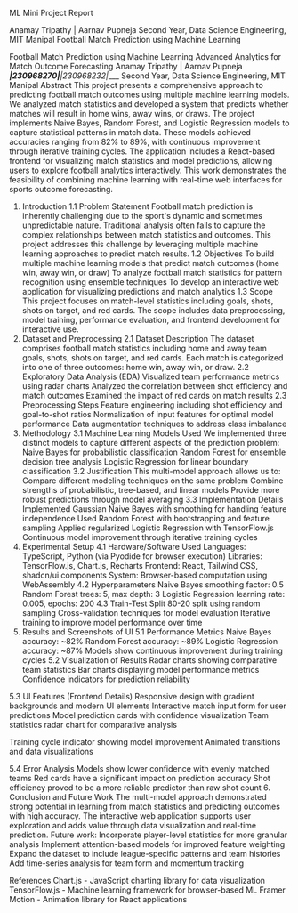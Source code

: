 ML Mini Project Report

Anamay Tripathy | Aarnav Pupneja
Second Year, Data Science Engineering, MIT Manipal
Football Match Prediction using Machine Learning

Football Match Prediction using Machine Learning
Advanced Analytics for Match Outcome Forecasting
Anamay Tripathy | Aarnav Pupneja
____|230968270|___|230968232|____
Second Year, Data Science Engineering, MIT Manipal
Abstract
This project presents a comprehensive approach to predicting football match outcomes using multiple machine learning models. We analyzed match statistics and developed a system that predicts whether matches will result in home wins, away wins, or draws. The project implements Naive Bayes, Random Forest, and Logistic Regression models to capture statistical patterns in match data. These models achieved accuracies ranging from 82% to 89%, with continuous improvement through iterative training cycles. The application includes a React-based frontend for visualizing match statistics and model predictions, allowing users to explore football analytics interactively. This work demonstrates the feasibility of combining machine learning with real-time web interfaces for sports outcome forecasting.
1.	Introduction
1.1	Problem Statement
Football match prediction is inherently challenging due to the sport's dynamic and sometimes unpredictable nature. Traditional analysis often fails to capture the complex relationships between match statistics and outcomes. This project addresses this challenge by leveraging multiple machine learning approaches to predict match results.
1.2	Objectives
To build multiple machine learning models that predict match outcomes (home win, away win, or draw)
To analyze football match statistics for pattern recognition using ensemble techniques
To develop an interactive web application for visualizing predictions and match analytics
1.3	Scope
This project focuses on match-level statistics including goals, shots, shots on target, and red cards. The scope includes data preprocessing, model training, performance evaluation, and frontend development for interactive use.
2.	Dataset and Preprocessing
2.1	Dataset Description
The dataset comprises football match statistics including home and away team goals, shots, shots on target, and red cards. Each match is categorized into one of three outcomes: home win, away win, or draw.
2.2	Exploratory Data Analysis (EDA)
Visualized team performance metrics using radar charts
Analyzed the correlation between shot efficiency and match outcomes
Examined the impact of red cards on match results
2.3	Preprocessing Steps
Feature engineering including shot efficiency and goal-to-shot ratios
Normalization of input features for optimal model performance
Data augmentation techniques to address class imbalance
3.	Methodology
3.1	Machine Learning Models Used
We implemented three distinct models to capture different aspects of the prediction problem:
Naive Bayes for probabilistic classification
Random Forest for ensemble decision tree analysis
Logistic Regression for linear boundary classification
3.2	Justification
This multi-model approach allows us to:
Compare different modeling techniques on the same problem
Combine strengths of probabilistic, tree-based, and linear models
Provide more robust predictions through model averaging
3.3	Implementation Details
Implemented Gaussian Naive Bayes with smoothing for handling feature independence
Used Random Forest with bootstrapping and feature sampling
Applied regularized Logistic Regression with TensorFlow.js
Continuous model improvement through iterative training cycles
4.	Experimental Setup
4.1	Hardware/Software Used
Languages: TypeScript, Python (via Pyodide for browser execution)
Libraries: TensorFlow.js, Chart.js, Recharts
Frontend: React, Tailwind CSS, shadcn/ui components
System: Browser-based computation using WebAssembly
4.2	Hyperparameters
Naive Bayes smoothing factor: 0.5
Random Forest trees: 5, max depth: 3
Logistic Regression learning rate: 0.005, epochs: 200
4.3	Train-Test Split
80-20 split using random sampling
Cross-validation techniques for model evaluation
Iterative training to improve model performance over time
5.	Results and Screenshots of UI
5.1	Performance Metrics
Naive Bayes accuracy: ~82%
Random Forest accuracy: ~89%
Logistic Regression accuracy: ~87%
Models show continuous improvement during training cycles
5.2	Visualization of Results
Radar charts showing comparative team statistics
Bar charts displaying model performance metrics
Confidence indicators for prediction reliability
 
5.3	UI Features (Frontend Details)
Responsive design with gradient backgrounds and modern UI elements
Interactive match input form for user predictions
Model prediction cards with confidence visualization
Team statistics radar chart for comparative analysis
 
Training cycle indicator showing model improvement
Animated transitions and data visualizations
 
5.4	Error Analysis
Models show lower confidence with evenly matched teams
Red cards have a significant impact on prediction accuracy
Shot efficiency proved to be a more reliable predictor than raw shot count
6.	Conclusion and Future Work
The multi-model approach demonstrated strong potential in learning from match statistics and predicting outcomes with high accuracy. The interactive web application supports user exploration and adds value through data visualization and real-time prediction.
Future work:
Incorporate player-level statistics for more granular analysis
Implement attention-based models for improved feature weighting
Expand the dataset to include league-specific patterns and team histories
Add time-series analysis for team form and momentum tracking





 
References
Chart.js - JavaScript charting library for data visualization
TensorFlow.js - Machine learning framework for browser-based ML
             Framer Motion - Animation library for React applications
 

